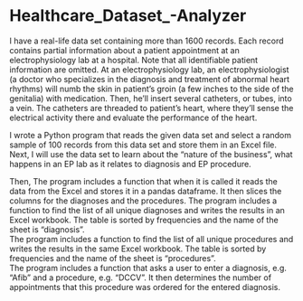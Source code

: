 # Healthcare_Dataset_-Analyzer

I have a real-life data set containing more than 1600 records. Each record contains partial information about a patient appointment at an electrophysiology lab at a hospital.  Note that all identifiable patient information are omitted.  At an electrophysiology lab, an electrophysiologist (a doctor who specializes in the diagnosis and treatment of abnormal heart rhythms) will numb the skin in patient’s groin (a few inches to the side of the genitalia) with medication. Then, he’ll insert several catheters, or tubes, into a vein. The catheters are threaded to patient’s heart, where they’ll sense the electrical activity there and evaluate the performance of the heart.

I wrote a Python program that reads the given data set and select a random sample of 100 records from this data set and store them in an Excel file. Next, I will use the data set to learn about the “nature of the business”, what happens in an EP lab as it relates to diagnosis and EP procedure.  

Then, The program includes a function that when it is called it reads the data from the Excel and stores it in a pandas dataframe.  It then slices the columns for the diagnoses and the procedures. 
The program includes a function to find the list of all unique diagnoses and writes the results in an Excel workbook.  The table is sorted by frequencies and the name of the sheet is “diagnosis”.  
The program includes a function to find the list of all unique procedures and writes the results in the same Excel workbook.  The table is sorted by frequencies and the name of the sheet is “procedures”.  
The program includes a function that asks a user to enter a diagnosis, e.g. “Afib” and a procedure, e.g. “DCCV”.   It then determines the number of appointments that this procedure was ordered for the entered diagnosis.  

